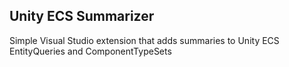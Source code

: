 ## Unity ECS Summarizer
Simple Visual Studio extension that adds summaries to Unity ECS EntityQueries and ComponentTypeSets